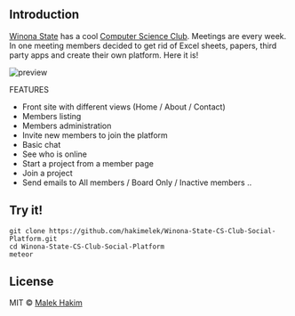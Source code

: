 ## Introduction
[Winona State](http://winona.edu) has a cool [Computer Science Club](http://wsucs.club). Meetings are every week. In one meeting members decided to get rid of Excel sheets, papers, third party apps and create their own platform. Here it is!


![preview](https://wsucscmeteor.herokuapp.com/preview.gif)

FEATURES

- Front site with different views (Home / About / Contact)
- Members listing
- Members administration
- Invite new members to join the platform
- Basic chat
- See who is online
- Start a project from a member page
- Join a project
- Send emails to All members / Board Only / Inactive members ..


## Try it!
```
git clone https://github.com/hakimelek/Winona-State-CS-Club-Social-Platform.git
cd Winona-State-CS-Club-Social-Platform
meteor
```


## License

MIT © [Malek Hakim](http://malekhakim.me )
